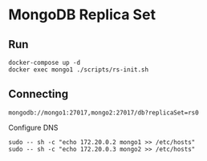 # MongoDB Replica Set

## Run

```
docker-compose up -d
docker exec mongo1 ./scripts/rs-init.sh
```

## Connecting

```
mongodb://mongo1:27017,mongo2:27017/db?replicaSet=rs0
```

Configure DNS
```
sudo -- sh -c "echo 172.20.0.2 mongo1 >> /etc/hosts"
sudo -- sh -c "echo 172.20.0.3 mongo2 >> /etc/hosts"
```
